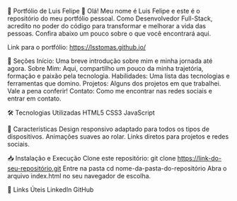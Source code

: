 🌟 Portfólio de Luis Felipe 🌟
Olá! Meu nome é Luis Felipe e este é o repositório do meu portfólio pessoal. Como Desenvolvedor Full-Stack, acredito no poder do código para transformar e melhorar a vida das pessoas. Confira abaixo um pouco sobre o que você encontrará aqui.

Link para o portfólio: https://lsstomas.github.io/

📜 Seções
Início: Uma breve introdução sobre mim e minha jornada até agora.
Sobre Mim: Aqui, compartilho um pouco da minha trajetória, formação e paixão pela tecnologia.
Habilidades: Uma lista das tecnologias e ferramentas que domino.
Projetos: Alguns dos projetos em que trabalhei. Vale a pena conferir!
Contato: Como me encontrar nas redes sociais e entrar em contato.

🛠️ Tecnologias Utilizadas
HTML5
CSS3
JavaScript

🚀 Características
Design responsivo adaptado para todos os tipos de dispositivos.
Animações suaves ao rolar.
Links diretos para projetos e redes sociais.

📥 Instalação e Execução
Clone este repositório: git clone https://link-do-seu-repositório.git
Entre na pasta cd nome-da-pasta-do-repositório
Abra o arquivo index.html no seu navegador de escolha.

🔗 Links Úteis
LinkedIn
GitHub
